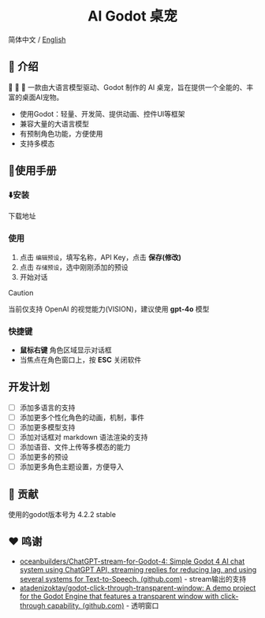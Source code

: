<h1 align="center">AI Godot 桌宠</h1>

简体中文 /  [English](README_EN.md)

## 👋 介绍

🚀 🚀 🚀 一款由大语言模型驱动、Godot 制作的 AI 桌宠，旨在提供一个全能的、丰富的桌面AI宠物。

- 使用Godot：轻量、开发简、提供动画、控件UI等框架
- 兼容大量的大语言模型
- 有预制角色功能，方便使用
- 支持多模态

## 📙使用手册

### ⬇️安装
下载地址

### 使用
1. 点击 `编辑预设`，填写名称，API Key，点击 **保存(修改)**
2. 点击 `存储预设`，选中刚刚添加的预设
3. 开始对话


> [!Caution]
> 当前仅支持 OpenAI 的视觉能力(VISION)，建议使用 **gpt-4o** 模型

### 快捷键
- **鼠标右键** 角色区域显示对话框
- 当焦点在角色窗口上，按  **ESC** 关闭软件 


## 开发计划

- [ ] 添加多语言的支持
- [ ] 添加更多个性化角色的动画，机制，事件
- [ ] 添加更多模型支持
- [ ] 添加对话框对 markdown 语法渲染的支持
- [ ] 添加语音、文件上传等多模态的能力
- [ ] 添加更多的预设
- [ ] 添加更多角色主题设置，方便导入

## 🤝 贡献

使用的godot版本号为 4.2.2 stable 


## ❤️ 鸣谢
- [oceanbuilders/ChatGPT-stream-for-Godot-4: Simple Godot 4 AI chat system using ChatGPT API, streaming replies for reducing lag, and using several systems for Text-to-Speech. (github.com)](https://github.com/oceanbuilders/ChatGPT-stream-for-Godot-4) - stream输出的支持
- [atadenizoktay/godot-click-through-transparent-window: A demo project for the Godot Engine that features a transparent window with click-through capability. (github.com)](https://github.com/atadenizoktay/godot-click-through-transparent-window) - 透明窗口
